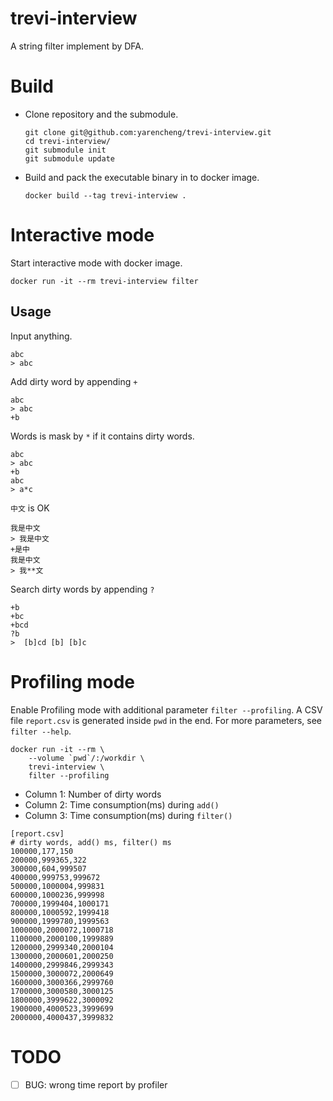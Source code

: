 # trevi-interview

A string filter implement by DFA.

# Build

* Clone repository and the submodule.

    ```
    git clone git@github.com:yarencheng/trevi-interview.git
    cd trevi-interview/
    git submodule init
    git submodule update
    ```

* Build and pack the executable binary in to docker image.

    `docker build --tag trevi-interview .`

# Interactive mode

Start interactive mode with docker image.

`docker run -it --rm trevi-interview filter`

## Usage

Input anything.

```
abc
> abc
```

Add dirty word by appending `+`

```
abc
> abc
+b
```

Words is mask by `*` if it contains dirty words.

```
abc
> abc
+b
abc
> a*c
```

`中文` is OK

```
我是中文
> 我是中文
+是中
我是中文
> 我**文
```

Search dirty words by appending `?`

```
+b
+bc
+bcd
?b
>  [b]cd [b] [b]c
```

# Profiling mode

Enable Profiling mode with additional parameter `filter --profiling`.
A CSV file `report.csv` is generated inside `pwd` in the end.
For more parameters, see `filter --help`.

```
docker run -it --rm \
    --volume `pwd`/:/workdir \
    trevi-interview \
    filter --profiling
```

* Column 1: Number of dirty words
* Column 2: Time consumption(ms) during `add()`
* Column 3: Time consumption(ms) during `filter()`

```
[report.csv]
# dirty words, add() ms, filter() ms
100000,177,150
200000,999365,322
300000,604,999507
400000,999753,999672
500000,1000004,999831
600000,1000236,999998
700000,1999404,1000171
800000,1000592,1999418
900000,1999780,1999563
1000000,2000072,1000718
1100000,2000100,1999889
1200000,2999340,2000104
1300000,2000601,2000250
1400000,2999846,2999343
1500000,3000072,2000649
1600000,3000366,2999760
1700000,3000580,3000125
1800000,3999622,3000092
1900000,4000523,3999699
2000000,4000437,3999832

```


# TODO

- [ ] BUG: wrong time report by profiler